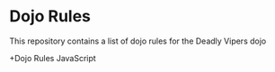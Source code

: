 Dojo Rules
==========

This repository contains a list of dojo rules for the Deadly Vipers dojo

+Dojo Rules
JavaScript
